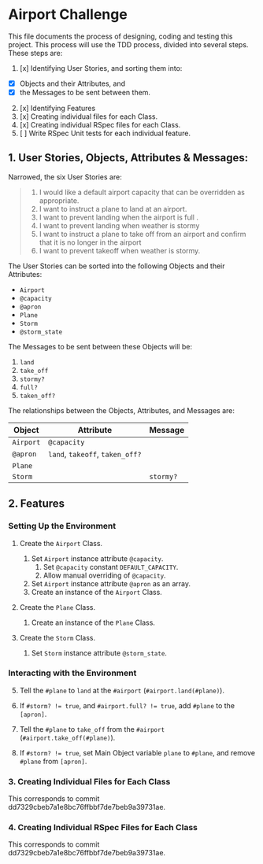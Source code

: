 # Airport Challenge

This file documents the process of designing, coding and testing this project. This process will use the TDD process, divided into several steps. These steps are:

1. [x] Identifying User Stories, and sorting them into:
- [x] Objects and their Attributes, and
- [x] the Messages to be sent between them.
2. [x] Identifying Features
3. [x] Creating individual files for each Class.
4. [x] Creating individual RSpec files for each Class.
5. [ ] Write RSpec Unit tests for each individual feature.

##  1.  User Stories, Objects, Attributes & Messages:

Narrowed, the six User Stories are:

> 1.  I would like a default airport capacity that can be overridden as appropriate.
> 2.  I want to instruct a plane to land at an airport.
> 3.  I want to prevent landing when the airport is full .
> 4.  I want to prevent landing when weather is stormy
> 5.  I want to instruct a plane to take off from an airport and confirm that it is no longer in the airport
> 6.  I want to prevent takeoff when weather is stormy.

The User Stories can be sorted into the following Objects and their Attributes:

*  `Airport`
  *  `@capacity`
  *  `@apron`
*  `Plane`
*  `Storm`
  *  `@storm_state`

The Messages to be sent between these Objects will be:

1.  `land`
2.  `take_off`
3.  `stormy?`
4.  `full?`
5.  `taken_off?`

The relationships between the Objects, Attributes, and Messages are:

Object | Attribute | Message
---|---|---
`Airport` | `@capacity` |
 | `@apron` | `land`, `takeoff`, `taken_off?`
`Plane` | |
`Storm` | | `stormy?`

##  2.  Features

### Setting Up the Environment

1.  Create the `Airport` Class.
    1.  Set `Airport` instance attribute `@capacity`.
        1.  Set `@capacity` constant `DEFAULT_CAPACITY`.
        2.  Allow manual overriding of `@capacity`.
    3.  Set `Airport` instance attribute `@apron` as an array.
    4.  Create an instance of the `Airport` Class.

2.  Create the `Plane` Class.
    1.  Create an instance of the `Plane` Class.

3.  Create the `Storm` Class.
    1.  Set `Storm` instance attribute `@storm_state`.

### Interacting with the Environment

5.  Tell the `#plane` to `land` at the `#airport` (`#airport.land(#plane)`).

6.  If `#storm? != true`, and `#airport.full? != true`, add `#plane` to the `[apron]`.

7.  Tell the `#plane` to `take_off` from the `#airport` (`#airport.take_off(#plane)`).

8.  If `#storm? != true`, set Main Object variable `plane` to `#plane`, and remove `#plane` from `[apron]`.

### 3.  Creating Individual Files for Each Class

This corresponds to commit dd7329cbeb7a1e8bc76ffbbf7de7beb9a39731ae.

### 4.  Creating Individual RSpec Files for Each Class

This corresponds to commit dd7329cbeb7a1e8bc76ffbbf7de7beb9a39731ae.
